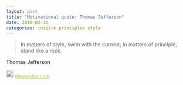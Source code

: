 ```yaml
---
layout: post
title: "Motivational quote: Thomas Jefferson"
date: 2018-02-12
categories: inspire principles style
---
```

> In matters of style, swim with the current; in matters of principle, stand like a rock.

Thomas Jefferson

<span style="z-index:50;font-size:0.9em;"><img src="https://theysaidso.com/branding/theysaidso.png" height="20" width="20" alt="theysaidso.com"/><a href="https://theysaidso.com" title="Powered by quotes from theysaidso.com" style="color: #9fcc25; margin-left: 4px; vertical-align: middle;">theysaidso.com</a></span>
